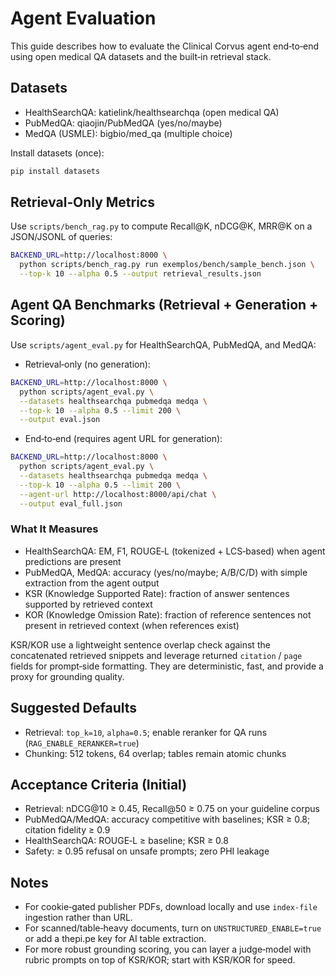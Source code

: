 # Agent Evaluation

This guide describes how to evaluate the Clinical Corvus agent end‑to‑end using open medical QA datasets and the built‑in retrieval stack.

## Datasets

- HealthSearchQA: katielink/healthsearchqa (open medical QA)
- PubMedQA: qiaojin/PubMedQA (yes/no/maybe)
- MedQA (USMLE): bigbio/med_qa (multiple choice)

Install datasets (once):

```bash
pip install datasets
```

## Retrieval‑Only Metrics

Use `scripts/bench_rag.py` to compute Recall@K, nDCG@K, MRR@K on a JSON/JSONL of queries:

```bash
BACKEND_URL=http://localhost:8000 \
  python scripts/bench_rag.py run exemplos/bench/sample_bench.json \
  --top-k 10 --alpha 0.5 --output retrieval_results.json
```

## Agent QA Benchmarks (Retrieval + Generation + Scoring)

Use `scripts/agent_eval.py` for HealthSearchQA, PubMedQA, and MedQA:

- Retrieval‑only (no generation):

```bash
BACKEND_URL=http://localhost:8000 \
  python scripts/agent_eval.py \
  --datasets healthsearchqa pubmedqa medqa \
  --top-k 10 --alpha 0.5 --limit 200 \
  --output eval.json
```

- End‑to‑end (requires agent URL for generation):

```bash
BACKEND_URL=http://localhost:8000 \
  python scripts/agent_eval.py \
  --datasets healthsearchqa pubmedqa medqa \
  --top-k 10 --alpha 0.5 --limit 200 \
  --agent-url http://localhost:8000/api/chat \
  --output eval_full.json
```

### What It Measures

- HealthSearchQA: EM, F1, ROUGE‑L (tokenized + LCS‑based) when agent predictions are present
- PubMedQA, MedQA: accuracy (yes/no/maybe; A/B/C/D) with simple extraction from the agent output
- KSR (Knowledge Supported Rate): fraction of answer sentences supported by retrieved context
- KOR (Knowledge Omission Rate): fraction of reference sentences not present in retrieved context (when references exist)

KSR/KOR use a lightweight sentence overlap check against the concatenated retrieved snippets and leverage returned `citation` / `page` fields for prompt‑side formatting. They are deterministic, fast, and provide a proxy for grounding quality.

## Suggested Defaults

- Retrieval: `top_k=10`, `alpha=0.5`; enable reranker for QA runs (`RAG_ENABLE_RERANKER=true`)
- Chunking: 512 tokens, 64 overlap; tables remain atomic chunks

## Acceptance Criteria (Initial)

- Retrieval: nDCG@10 ≥ 0.45, Recall@50 ≥ 0.75 on your guideline corpus
- PubMedQA/MedQA: accuracy competitive with baselines; KSR ≥ 0.8; citation fidelity ≥ 0.9
- HealthSearchQA: ROUGE‑L ≥ baseline; KSR ≥ 0.8
- Safety: ≥ 0.95 refusal on unsafe prompts; zero PHI leakage

## Notes

- For cookie‑gated publisher PDFs, download locally and use `index-file` ingestion rather than URL.
- For scanned/table‑heavy documents, turn on `UNSTRUCTURED_ENABLE=true` or add a thepi.pe key for AI table extraction.
- For more robust grounding scoring, you can layer a judge‑model with rubric prompts on top of KSR/KOR; start with KSR/KOR for speed.
